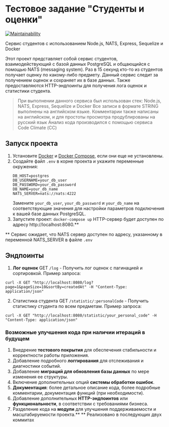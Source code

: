 # Тестовое задание "Студенты и оценки"
[![Maintainability](https://api.codeclimate.com/v1/badges/e4d24db8e8d70cb04ad2/maintainability)](https://codeclimate.com/github/NatalyKT/student-service/maintainability)

Сервис студентов с использованием Node.js, NATS, Express, Sequelize и Docker

Этот проект представляет собой сервис студентов, взаимодействующий с базой данных PostgreSQL и общающийся с помощью NATS (messaging system). Раз в 15 секунд кто-то из студентов получает оценку по какому-либо предмету. Данный сервис следит за получением оценок и сохраняет их в базе данных. Также предоставляются HTTP-эндпоинты для получения лога оценок и статистики студента.

> При выполнении данного сервиса был использован стек: Node.js, NATS, Express, Sequelize и Docker
> Все записи в формате STRING выполнены на английском языке. Комментарии также написаны на английском, и для простоты просмотра продублированы на русский язык
> Анализ кода производился с помощью сервиса Code Climate (СС)

## Запуск проекта
1. Установите [Docker](https://www.docker.com/get-started) и [Docker Compose](https://docs.docker.com/compose/install/), если они еще не установлены.
2. Создайте файл `.env` в корне проекта и укажите переменные окружения:
   ```env
   DB_HOST=postgres
   DB_USERNAME=your_db_user
   DB_PASSWORD=your_db_password
   DB_NAME=your_db_name
   NATS_SERVER=nats://nats:4222
   ```
   Замените `your_db_user`, `your_db_password` и `your_db_name` на соответствующие значения для настройки параметров подключения к вашей базе данных PostgreSQL.
3. Запустите проект:
```docker-compose up```
HTTP-сервер будет доступен по адресу http://localhost:8080.**

** Сервис ожидает, что NATS сервер доступен по адресу, указанному в переменной NATS_SERVER в файле `.env`
## Эндпоинты
1. **Лог оценок**
GET `/log` - Получить лог оценок с пагинацией и сортировкой.
Пример запроса:
```
curl -X GET "http://localhost:8080/log?page=1&pageSize=10&sortBy=createdAt" -H "Content-Type: application/json"
```
2. Статистика студента
GET `/statistic/:personalCode` - Получить статистику студента по всем предметам.
Пример запроса:
```
curl -X GET "http://localhost:8080/statistic/your_personal_code" -H "Content-Type: application/json"
```

### Возможные улучшения кода при наличии итераций в будущем
1. Внедрение **тестового покрытия** для обеспечения стабильности и корректности работы приложения.
2. Добавление подробного **логгирования** для отслеживания и диагностики событий.
3. Добавление **миграций для обновления базы данных** по мере изменения ее структуры.
5. Включение дополнительных опций **системы обработки ошибок**.
6. **Документация**: более детальное описание кода, более подробные комментарии, документация функций (при необходимости).
7. Добавление дополнительных **HTTP-эндпоинтов** или **функциональности**, в соответствии с требованиями бизнеса.
8. Разделение кода на **модули** для улучшения поддерживаемости и масштабируемости проекта.** 
** Реализовано в последующих двух коммитах